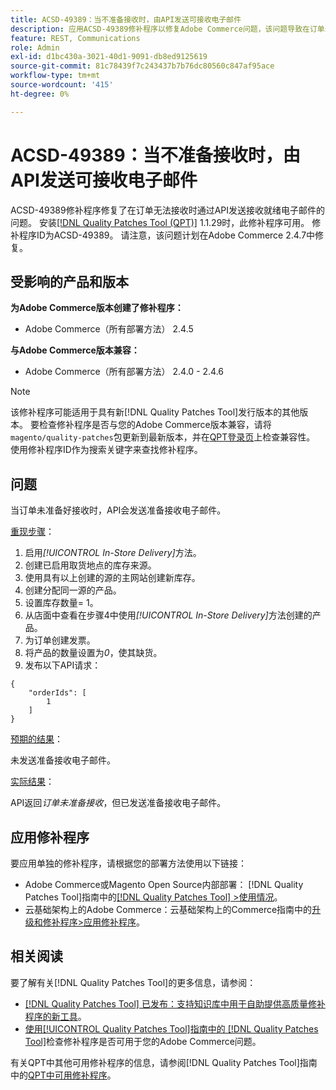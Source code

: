 ```yaml
---
title: ACSD-49389：当不准备接收时，由API发送可接收电子邮件
description: 应用ACSD-49389修补程序以修复Adobe Commerce问题，该问题导致在订单未准备好接收时，API会发送准备接收电子邮件。
feature: REST, Communications
role: Admin
exl-id: d1bc430a-3021-40d1-9091-db8ed9125619
source-git-commit: 81c78439f7c243437b7b76dc80560c847af95ace
workflow-type: tm+mt
source-wordcount: '415'
ht-degree: 0%

---
```


# ACSD-49389：当不准备接收时，由API发送可接收电子邮件

ACSD-49389修补程序修复了在订单无法接收时通过API发送接收就绪电子邮件的问题。 安装[[!DNL Quality Patches Tool (QPT)]](https://experienceleague.adobe.com/zh-hans/docs/commerce-knowledge-base/kb/announcements/commerce-announcements/magento-quality-patches-released-new-tool-to-self-serve-quality-patches) 1.1.29时，此修补程序可用。 修补程序ID为ACSD-49389。 请注意，该问题计划在Adobe Commerce 2.4.7中修复。

## 受影响的产品和版本

**为Adobe Commerce版本创建了修补程序：**

* Adobe Commerce（所有部署方法） 2.4.5

**与Adobe Commerce版本兼容：**

* Adobe Commerce（所有部署方法） 2.4.0 - 2.4.6

>[!NOTE]
>
>该修补程序可能适用于具有新[!DNL Quality Patches Tool]发行版本的其他版本。 要检查修补程序是否与您的Adobe Commerce版本兼容，请将`magento/quality-patches`包更新到最新版本，并在[QPT登录页](https://experienceleague.adobe.com/tools/commerce-quality-patches/index.html?lang=zh-Hans)上检查兼容性。 使用修补程序ID作为搜索关键字来查找修补程序。

## 问题

当订单未准备好接收时，API会发送准备接收电子邮件。

<u>重现步骤</u>：

1. 启用&#x200B;*[!UICONTROL In-Store Delivery]*&#x200B;方法。
1. 创建已启用取货地点的库存来源。
1. 使用具有以上创建的源的主网站创建新库存。
1. 创建分配同一源的产品。
1. 设置库存数量= 1。
1. 从店面中查看在步骤4中使用&#x200B;*[!UICONTROL In-Store Delivery]*&#x200B;方法创建的产品。
1. 为订单创建发票。
1. 将产品的数量设置为&#x200B;*0*，使其缺货。
1. 发布以下API请求：

```
{
    "orderIds": [
        1
    ]
}
```

<u>预期的结果</u>：

未发送准备接收电子邮件。

<u>实际结果</u>：

API返回&#x200B;*订单未准备接收*，但已发送准备接收电子邮件。

## 应用修补程序

要应用单独的修补程序，请根据您的部署方法使用以下链接：

* Adobe Commerce或Magento Open Source内部部署： [!DNL Quality Patches Tool]指南中的[[!DNL Quality Patches Tool] >使用情况](/help/tools/quality-patches-tool/usage.md)。
* 云基础架构上的Adobe Commerce：云基础架构上的Commerce指南中的[升级和修补程序>应用修补程序](https://experienceleague.adobe.com/docs/commerce-cloud-service/user-guide/develop/upgrade/apply-patches.html?lang=zh-Hans)。

## 相关阅读

要了解有关[!DNL Quality Patches Tool]的更多信息，请参阅：

* [[!DNL Quality Patches Tool] 已发布：支持知识库中用于自助提供高质量修补程序的新工具](https://experienceleague.adobe.com/zh-hans/docs/commerce-knowledge-base/kb/announcements/commerce-announcements/magento-quality-patches-released-new-tool-to-self-serve-quality-patches)。
* [使用[!UICONTROL Quality Patches Tool]指南中的 [!DNL Quality Patches Tool]](/help/tools/quality-patches-tool/patches-available-in-qpt/check-patch-for-magento-issue-with-magento-quality-patches.md)检查修补程序是否可用于您的Adobe Commerce问题。


有关QPT中其他可用修补程序的信息，请参阅[!DNL Quality Patches Tool]指南中的[QPT中可用修补程序](https://experienceleague.adobe.com/tools/commerce-quality-patches/index.html?lang=zh-Hans)。
